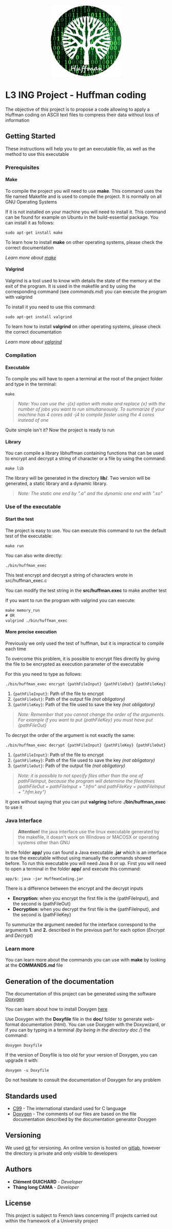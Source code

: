 <span style="display:block;text-align:center">![Logo](./doc/l3ing-project-huffman-coding.png)
# L3 ING Project - Huffman coding

The objective of this project is to propose a code allowing to apply a Huffman coding on ASCII text files to compress their data without loss of information

## Getting Started

These instructions will help you to get an executable file, as well as the method to use this executable

### Prerequisites

#### Make

To compile the project you will need to use **make**. This command uses the file named Makefile and is used to compile the project. It is normally on all GNU Operating Systems

If it is not installed on your machine you will need to install it. This command can be found for example on Ubuntu in the build-essential package. You can install it as follows:

    sudo apt-get install make

To learn how to install **make** on other operating systems, please check the correct documentation

*Learn more about [make](https://www.gnu.org/software/make/manual/make.pdf)*

#### Valgrind

Valgrind is a tool used to know with details the state of the memory at the exit of the program. It is used in the makefile and by using the corresponding command (see *commands.md*) you can execute the program with valgrind

To install it you need to use this command:

    sudo apt-get install valgrind

To learn how to install **valgrind** on other operating systems, please check the correct documentation

*Learn more about [valgrind](http://valgrind.org/)*

### Compilation

#### Executable

To compile you will have to open a terminal at the root of the project folder and type in the terminal:

    make

> *Note: You can use the -j{x} option with make and replace {x} with the number of jobs you want to run simultaneously. To summarize if your machine has 4 cores add -j4 to compile faster using the 4 cores instead of one*

Quite simple isn't it? Now the project is ready to run

#### Library

You can compile a library libhuffman containing functions that can be used to encrypt and decrypt a string of character or a file by using the command:

	make lib

The library will be generated in the directory **lib/**. Two version will be generated, a static library and a dynamic library.

> *Note: The static one end by ".a" and the dynamic one end with ".so"*

### Use of the executable

#### Start the test

The project is easy to use. You can execute this command to run the default test of the executable:

    make run

You can also write directly:

    ./bin/huffman_exec

This test encrypt and decrypt a string of characters wrote in src/huffman_exec.c

You can modify the test string in the **src/huffman.exec** to make another test

If you want to run the program with valgrind you can execute:

    make memory_run
	# OR
    valgrind ./bin/huffman_exec

#### More precise execution

Previously we only used the test of huffman, but it is impractical to compile each time

To overcome this problem, it is possible to encrypt files directly by giving the file to be encrypted as execution parameter of the executable

For this you need to type as follows:

    ./bin/huffman_exec encrypt {pathFileInput} {pathFileOut} {pathFileKey}

1. `{pathFileInput}`: Path of the file to encrypt
2. `{pathFileOut}`: Path of the output file *(not obligatory)*
3. `{pathFileKey}`: Path of the file used to save the key *(not obligatory)*

> *Note: Remember that you cannot change the order of the arguments. For example if you want to put {pathFileKey} you must have put {pathFileOut}*

To decrypt the order of the argument is not exactly the same:

    ./bin/huffman_exec decrypt {pathFileInput} {pathFileKey} {pathFileOut}

1. `{pathFileInput}`: Path of the file to encrypt
2. `{pathFileKey}`: Path of the file used to save the key *(not obligatory)*
3. `{pathFileOut}`: Path of the output file *(not obligatory)*

> *Note: it is possible to not specify files other than the one of pathFileInput, because the program will determine the filenames (pathFileOut = pathFileInput + ".hfm" and pathFileKey = pathFileInput + ".hfm.key")*

It goes without saying that you can put **valgring** before **./bin/huffman_exec** to use it

### Java Interface

> **Attention!** the java interface use the linux executable generated by the makefile, it doesn't work on Windows or MACOSX or operating systems other than GNU 

In the folder **app/**  you can found a Java executable **.jar** which is an interface to use the executable without using manually the commands showed before. To run this executable you will need Java 8 or up. First you will need to open a terminal in the folder **app/** and execute this command:

	app/$: java -jar HuffmanCoding.jar

There is a difference between the encrypt and the decrypt inputs


- **Encryption:** when you encrypt the first file is the {pathFileInput}, and the second is {pathFileOut}
- **Decryption:** when you decrypt the first file is the {pathFileInput}, and the second is {pathFileKey}

To summurize the argument needed for the interface correspond to the arguments **1.** and **2.** described in the previous part for each option (_Encrypt_ and _Decrypt_)


### Learn more

You can learn more about the commands you can use with **make** by looking at the **COMMANDS.md** file

## Generation of the documentation

The documentation of this project can be generated using the software [Doxygen](http://www.doxygen.nl/)

You can learn about how to install Doxygen [here](https://www.stack.nl/~dimitri/doxygen/manual/install.html)

Use Doxygen with the **Doxyfile** file in the **doc/** folder to generate web-format documentation (html). You can use Doxygen with the Doxywizard, or if you can by typing in a terminal *(by being in the directory doc /)* the command:

    doxygen Doxyfile

If the version of Doxyfile is too old for your version of Doxygen, you can upgrade it with:

    doxygen -u Doxyfile

Do not hesitate to consult the documentation of Doxygen for any problem

## Standards used

* [C99](http://www.open-std.org/jtc1/sc22/wg14/www/docs/n897.pdf) - The international standard used for C language
* [Doxygen](http://www.doxygen.nl/) - The comments of our files are based on the file documentation described by the documentation generator Doxygen

## Versioning

We used [git](https://git-scm.com/) for versioning. An online version is hosted on [gitlab](https://gitlab.com/), however the directory is private and only visible to developers

## Authors

* **Clément GUICHARD** - *Developer*
* **Thàng long CAMA** - *Developer*

## License

This project is subject to French laws concerning IT projects carried out within the framework of a University project
